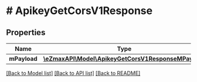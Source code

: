 # # ApikeyGetCorsV1Response

## Properties

Name | Type | Description | Notes
------------ | ------------- | ------------- | -------------
**mPayload** | [**\eZmaxAPI\Model\ApikeyGetCorsV1ResponseMPayload**](ApikeyGetCorsV1ResponseMPayload.md) |  |

[[Back to Model list]](../../README.md#models) [[Back to API list]](../../README.md#endpoints) [[Back to README]](../../README.md)
